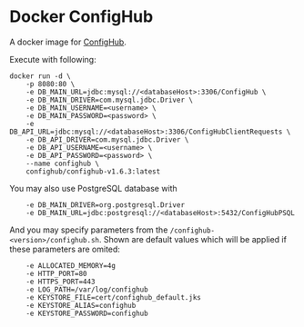 # Docker ConfigHub
A docker image for [ConfigHub](https://www.confighub.com/).

Execute with following:
```
docker run -d \
    -p 8080:80 \
    -e DB_MAIN_URL=jdbc:mysql://<databaseHost>:3306/ConfigHub \
    -e DB_MAIN_DRIVER=com.mysql.jdbc.Driver \
    -e DB_MAIN_USERNAME=<username> \
    -e DB_MAIN_PASSWORD=<password> \
    -e DB_API_URL=jdbc:mysql://<databaseHost>:3306/ConfigHubClientRequests \
    -e DB_API_DRIVER=com.mysql.jdbc.Driver \
    -e DB_API_USERNAME=<username> \
    -e DB_API_PASSWORD=<password> \
    --name confighub \
    confighub/confighub-v1.6.3:latest
```

You may also use PostgreSQL database with
```
    -e DB_MAIN_DRIVER=org.postgresql.Driver
    -e DB_MAIN_URL=jdbc:postgresql://<databaseHost>:5432/ConfigHubPSQL
```

And you may specify parameters from the `/confighub-<version>/confighub.sh`.  Shown are default values
which will be applied if these parameters are omited:
```
    -e ALLOCATED_MEMORY=4g
    -e HTTP_PORT=80
    -e HTTPS_PORT=443
    -e LOG_PATH=/var/log/confighub
    -e KEYSTORE_FILE=cert/confighub_default.jks
    -e KEYSTORE_ALIAS=confighub
    -e KEYSTORE_PASSWORD=confighub
```
